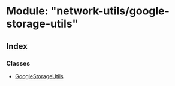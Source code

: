 # Module: "network-utils/google-storage-utils"

## Index

### Classes

* [GoogleStorageUtils](../classes/_network_utils_google_storage_utils_.googlestorageutils.md)
